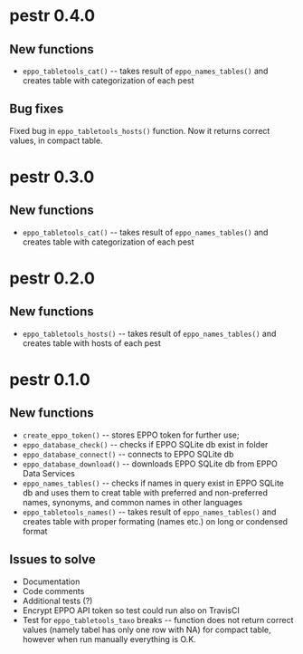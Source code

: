 # pestr 0.4.0

## New functions

* `eppo_tabletools_cat()` -- takes result of `eppo_names_tables()` and creates
table with categorization of each pest

## Bug fixes

Fixed bug in `eppo_tabletools_hosts()` function. Now it returns correct values,
in compact table.

# pestr 0.3.0

## New functions

* `eppo_tabletools_cat()` -- takes result of `eppo_names_tables()` and creates
table with categorization of each pest

# pestr 0.2.0

## New functions

* `eppo_tabletools_hosts()` -- takes result of `eppo_names_tables()` and creates
table with hosts of each pest

# pestr 0.1.0

## New functions

* `create_eppo_token()` -- stores EPPO token for further use;
* `eppo_database_check()` -- checks if EPPO SQLite db exist in folder
* `eppo_database_connect()` -- connects to EPPO SQLite db
* `eppo_database_download()` -- downloads EPPO SQLite db from EPPO Data Services
* `eppo_names_tables()` -- checks if names in query exist in EPPO SQLite db and
uses them to creat table with preferred and non-preferred names, synonyms, and
common names in other languages
* `eppo_tabletools_names()` -- takes result of `eppo_names_tables()` and creates
table with proper formating (names etc.) on long or condensed format

## Issues to solve

* Documentation
* Code comments
* Additional tests (?)
* Encrypt EPPO API token so test could run also on TravisCI
* Test for `eppo_tabletools_taxo` breaks -- function does not return correct
values (namely tabel has only one row with NA) for compact table, however when
run manually everything is O.K.
